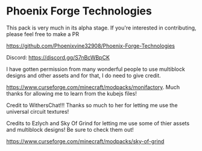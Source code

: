 # Phoenix Forge Technologies
This pack is very much in its alpha stage. If you're interested in contributing, please feel free to make a PR

https://github.com/Phoenixvine32908/Phoenix-Forge-Technologies

Discord: https://discord.gg/S7nBcWBpCK

I have gotten permission from many wonderful people to use multiblock designs and other assets and for that, I do need to give credit.

https://www.curseforge.com/minecraft/modpacks/monifactory. Much thanks for allowing me to learn from the kubejs files!

Credit to WithersChat!!! Thanks so much to her for letting me use the universal circuit textures!

Credits to Ezlych and Sky Of Grind for letting me use some of thier assets and multiblock designs! Be sure to check them out!

https://www.curseforge.com/minecraft/modpacks/sky-of-grind
